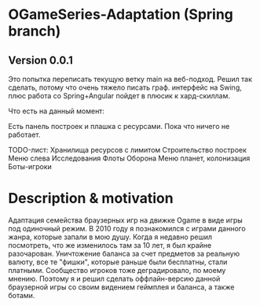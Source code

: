# OGameSeries-Adaptation (Spring branch)

## Version 0.0.1

Это попытка переписать текущую ветку main на веб-подход.
Решил так сделать, потому что очень тяжело писать граф. интерфейс на Swing,
плюс работа со Spring+Angular пойдет в плюсик к хард-скиллам.

Что есть на данный момент:

Есть панель построек и плашка с ресурсами. Пока что ничего не работает.

TODO-лист:
Хранилища ресурсов с лимитом
Строительство построек
Меню слева
Исследования
Флоты
Оборона
Меню планет, колонизация
Боты-игроки

# Description & motivation 

Адаптация семейства браузерных игр на движке Ogame в виде игры под одиночный режим. В 2010 году я познакомился с играми данного жанра, которые запали в мою душу. Когда я недавно решил посмотреть, что же изменилось там за 10 лет, я был крайне разочарован. Уничтожение баланса за счет предметов за реальную валюту, все те "фишки", которые раньше были бесплатны, стали платными. Сообщество игроков тоже деградировало, по моему мнению. Поэтому я и решил сделать оффлайн-версию данной браузерной игры со своим видением геймплея и баланса, а также ботами. 